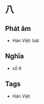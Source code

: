 # 八

## Phát âm
* Hán Việt: bát

## Nghĩa
* số 8

## Tags
* Hán Việt

<script>window.HANZI_FIELD='八';</script>